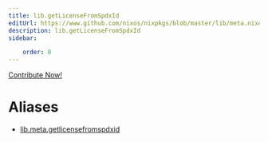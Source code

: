 ```yaml
---
title: lib.getLicenseFromSpdxId
editUrl: https://www.github.com/nixos/nixpkgs/blob/master/lib/meta.nix#L158C8
description: lib.getLicenseFromSpdxId
sidebar:

    order: 8
---
```


<a href="https://www.github.com/nixos/nixpkgs/blob/master/lib/meta.nix#L158C8">Contribute Now!</a>


# Aliases

- [lib.meta.getlicensefromspdxid](/nix-doc-comments/reference/lib/meta/lib-meta-getlicensefromspdxid)


